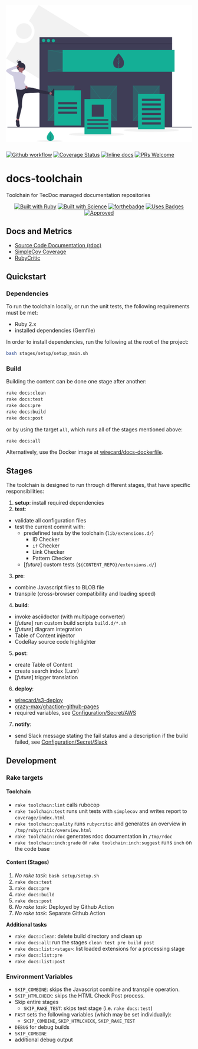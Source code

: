 <h1 align="center">
<a href="https://undraw.co/"><img src="logo/landing_page.svg" alt="Docs Toolchain Logo"></a>
</h1>

[![Github workflow](https://github.com/wirecard/docs-toolchain/workflows/Main/badge.svg)](https://github.com/wirecard/docs-toolchain/actions)
[![Coverage Status](https://coveralls.io/repos/github/wirecard/docs-toolchain/badge.svg?branch=coveralls)](https://coveralls.io/github/wirecard/docs-toolchain?branch=coveralls)
[![Inline docs](http://inch-ci.org/github/wirecard/docs-toolchain.svg?branch=master)](http://inch-ci.org/github/wirecard/docs-toolchain)
[![PRs Welcome](https://img.shields.io/badge/PRs-welcome-brightgreen.svg)](http://makeapullrequest.com)

# docs-toolchain
Toolchain for TecDoc managed documentation repositories

<div align="center">

[![Built with Ruby](https://forthebadge.com/images/badges/made-with-ruby.svg)](https://forthebadge.com) [![Built with Science](https://forthebadge.com/images/badges/built-with-science.svg)](https://forthebadge.com) [![forthebadge](https://forthebadge.com/images/badges/built-with-love.svg)](https://forthebadge.com) [![Uses Badges](https://forthebadge.com/images/badges/uses-badges.svg)](https://forthebadge.com) [![Approved](https://forthebadge.com/images/badges/approved-by-george-costanza.svg)](https://forthebadge.com)

</div>


## Docs and Metrics
* [Source Code Documentation (rdoc)](https://wirecard.github.io/docs-toolchain/rdoc/)
* [SimpleCov Coverage](https://wirecard.github.io/docs-toolchain/coverage/)
* [RubyCritic](https://wirecard.github.io/docs-toolchain/rubycritic)

## Quickstart
### Dependencies
To run the toolchain locally, or run the unit tests, the following requirements must be met:
* Ruby 2.x
* installed dependencies (Gemfile)

In order to install dependencies, run the following at the root of the project:
```bash
bash stages/setup/setup_main.sh
```

### Build
Building the content can be done one stage after another:
```sh
rake docs:clean
rake docs:test
rake docs:pre
rake docs:build
rake docs:post
```

or by using the target `all`, which runs all of the stages mentioned above:
```sh
rake docs:all
```

Alternatively, use the Docker image at [wirecard/docs-dockerfile](https://github.com/wirecard/docs-dockerfile).

## Stages
The toolchain is designed to run through different stages, that have specific responsibilities:
1. **setup**: install required dependencies
2. **test**:
  * validate all configuration files
  * test the current commit with:
    * predefined tests by the toolchain (`lib/extensions.d/`)
      * ID Checker
      * `if` Checker
      * Link Checker
      * Pattern Checker
    * [*future*] custom tests (`${CONTENT_REPO}/extensions.d/`)
3. **pre**:
  * combine Javascript files to BLOB file
  * transpile (cross-browser compatibility and loading speed)
4. **build**:
  * invoke asciidoctor (with multipage converter)
  * [*future*] run custom build scripts `build.d/*.sh`
  * [*future*] diagram integration
  * Table of Content injector
  * CodeRay source code highlighter
5. **post**:
  * create Table of Content
  * create search index (Lunr)
  * [*future*] trigger translation
6. **deploy**:
  * [wirecard/s3-deploy](https://github.com/wirecard/s3-deploy)
  * [crazy-max/ghaction-github-pages](https://github.com/crazy-max/ghaction-github-pages)
  * required variables, see [Configuration/Secret/AWS](#Secret)
7. **notify**:
  * send Slack message stating the fail status and a description if the build failed, see [Configuration/Secret/Slack](#Secret)


## Development
### Rake targets
#### Toolchain
* `rake toolchain:lint` calls rubocop
* `rake toolchain:test` runs unit tests with `simplecov` and writes report to `coverage/index.html`
* `rake toolchain:quality` runs `rubycritic` and generates an overview in `/tmp/rubycritic/overview.html`
* `rake toolchain:rdoc` generates rdoc documentation in `/tmp/rdoc`
* `rake toolchain:inch:grade` or `rake toolchain:inch:suggest` runs `inch` on the code base

#### Content (Stages)
1. _No rake task:_ `bash setup/setup.sh`
2. `rake docs:test`
3. `rake docs:pre`
4. `rake docs:build`
5. `rake docs:post`
6. _No rake task:_ Deployed by Github Action
7. _No rake task:_ Separate Github Action

**Additional tasks**
* `rake docs:clean`: delete build directory and clean up
* `rake docs:all`: run the stages `clean test pre build post`
* `rake docs:list:<stage>`: list loaded extensions for a processing stage
* `rake docs:list:pre`
* `rake docs:list:post`


### Environment Variables
* `SKIP_COMBINE`: skips the Javascript combine and transpile operation.
* `SKIP_HTMLCHECK`: skips the HTML Check Post process.
* Skip entire stages
  * `SKIP_RAKE_TEST`: skips test stage (i.e. `rake docs:test`)
* `FAST` sets the following variables (which may be set individually):
  * `SKIP_COMBINE`, `SKIP_HTMLCHECK`, `SKIP_RAKE_TEST`
* `DEBUG` for debug builds
* `SKIP_COMBINE`
* additional debug output

